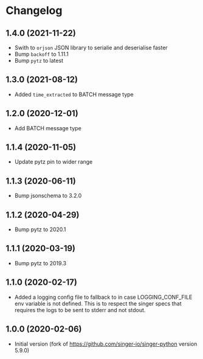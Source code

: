 # Changelog

## 1.4.0 (2021-11-22)
  * Swith to `orjson` JSON library to serialie and deserialise faster
  * Bump `backoff` to 1.11.1
  * Bump `pytz` to latest

## 1.3.0 (2021-08-12)
  * Added `time_extracted` to BATCH message type

## 1.2.0 (2020-12-01)
  * Add BATCH message type

## 1.1.4 (2020-11-05)
  * Update pytz pin to wider range

## 1.1.3 (2020-06-11)
  * Bump jsonschema to 3.2.0

## 1.1.2 (2020-04-29)
  * Bump pytz to 2020.1

## 1.1.1 (2020-03-19)
  * Bump pytz to 2019.3

## 1.1.0 (2020-02-17)
  * Added a logging config file to fallback to in case LOGGING_CONF_FILE env variable is not defined. This is to 
  respect the singer specs that requires the logs to be sent to stderr and not stdout.

## 1.0.0 (2020-02-06)
  * Initial version (fork of https://github.com/singer-io/singer-python version 5.9.0)
